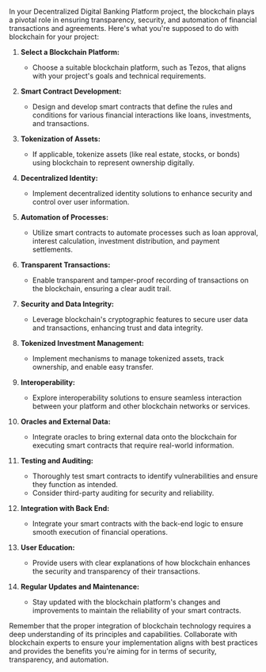 In your Decentralized Digital Banking Platform project, the blockchain plays a pivotal role in ensuring transparency, security, and automation of financial transactions and agreements. Here's what you're supposed to do with blockchain for your project:

1. **Select a Blockchain Platform:**
   - Choose a suitable blockchain platform, such as Tezos, that aligns with your project's goals and technical requirements.

2. **Smart Contract Development:**
   - Design and develop smart contracts that define the rules and conditions for various financial interactions like loans, investments, and transactions.

3. **Tokenization of Assets:**
   - If applicable, tokenize assets (like real estate, stocks, or bonds) using blockchain to represent ownership digitally.

4. **Decentralized Identity:**
   - Implement decentralized identity solutions to enhance security and control over user information.

5. **Automation of Processes:**
   - Utilize smart contracts to automate processes such as loan approval, interest calculation, investment distribution, and payment settlements.

6. **Transparent Transactions:**
   - Enable transparent and tamper-proof recording of transactions on the blockchain, ensuring a clear audit trail.

7. **Security and Data Integrity:**
   - Leverage blockchain's cryptographic features to secure user data and transactions, enhancing trust and data integrity.

8. **Tokenized Investment Management:**
   - Implement mechanisms to manage tokenized assets, track ownership, and enable easy transfer.

9. **Interoperability:**
   - Explore interoperability solutions to ensure seamless interaction between your platform and other blockchain networks or services.

10. **Oracles and External Data:**
    - Integrate oracles to bring external data onto the blockchain for executing smart contracts that require real-world information.

11. **Testing and Auditing:**
    - Thoroughly test smart contracts to identify vulnerabilities and ensure they function as intended.
    - Consider third-party auditing for security and reliability.

12. **Integration with Back End:**
    - Integrate your smart contracts with the back-end logic to ensure smooth execution of financial operations.

13. **User Education:**
    - Provide users with clear explanations of how blockchain enhances the security and transparency of their transactions.

14. **Regular Updates and Maintenance:**
    - Stay updated with the blockchain platform's changes and improvements to maintain the reliability of your smart contracts.

Remember that the proper integration of blockchain technology requires a deep understanding of its principles and capabilities. Collaborate with blockchain experts to ensure your implementation aligns with best practices and provides the benefits you're aiming for in terms of security, transparency, and automation.